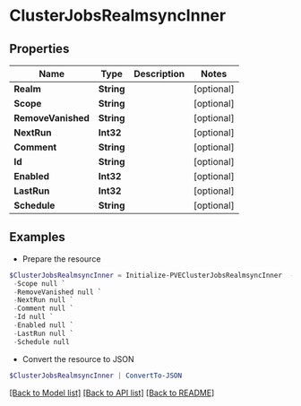 # ClusterJobsRealmsyncInner
## Properties

Name | Type | Description | Notes
------------ | ------------- | ------------- | -------------
**Realm** | **String** |  | [optional] 
**Scope** | **String** |  | [optional] 
**RemoveVanished** | **String** |  | [optional] 
**NextRun** | **Int32** |  | [optional] 
**Comment** | **String** |  | [optional] 
**Id** | **String** |  | [optional] 
**Enabled** | **Int32** |  | [optional] 
**LastRun** | **Int32** |  | [optional] 
**Schedule** | **String** |  | [optional] 

## Examples

- Prepare the resource
```powershell
$ClusterJobsRealmsyncInner = Initialize-PVEClusterJobsRealmsyncInner  -Realm null `
 -Scope null `
 -RemoveVanished null `
 -NextRun null `
 -Comment null `
 -Id null `
 -Enabled null `
 -LastRun null `
 -Schedule null
```

- Convert the resource to JSON
```powershell
$ClusterJobsRealmsyncInner | ConvertTo-JSON
```

[[Back to Model list]](../README.md#documentation-for-models) [[Back to API list]](../README.md#documentation-for-api-endpoints) [[Back to README]](../README.md)


